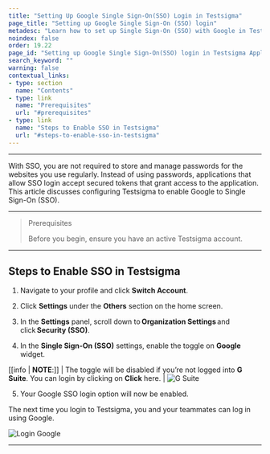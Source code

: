 ```yaml
---
title: "Setting Up Google Single Sign-On(SSO) Login in Testsigma"
page_title: "Setting up Google Single Sign-On (SSO) login"
metadesc: "Learn how to set up Single Sign-On (SSO) with Google in Testsigma. With Google SSO, you are not required to store and manage passwords for the websites."
noindex: false
order: 19.22
page_id: "Setting up Google Single Sign-On(SSO) login in Testsigma Application."
search_keyword: ""
warning: false
contextual_links:
- type: section
  name: "Contents"
- type: link
  name: "Prerequisites"
  url: "#prerequisites"
- type: link
  name: "Steps to Enable SSO in Testsigma"
  url: "#steps-to-enable-sso-in-testsigma"
---
```


---


With SSO, you are not required to store and manage passwords for the websites you use regularly. Instead of using passwords, applications that allow SSO login accept secured tokens that grant access to the application. This article discusses configuring Testsigma to enable Google to Single Sign-On (SSO).


---


> <p id="prerequisites">Prerequisites</p>
>
> Before you begin, ensure you have an active Testsigma account.


---

## **Steps to Enable SSO in Testsigma**

1. Navigate to your profile and click **Switch Account**.

2. Click **Settings** under the **Others** section on the home screen.

3. In the **Settings** panel, scroll down to **Organization Settings** and click **Security (SSO)**.

4. In the **Single Sign-On (SSO)** settings, enable the toggle on **Google** widget. 

[[info | **NOTE**:]]
| The toggle will be disabled if you’re not logged into **G Suite**. You can login by clicking on **Click** here.
| ![G Suite](https://s3.amazonaws.com/static-docs.testsigma.com/new_images/projects/sso/SAML_google.png)

5. Your Google SSO login option will now be enabled. 

The next time you login to Testsigma, you and your teammates can log in using Google.

![Login Google](https://s3.amazonaws.com/static-docs.testsigma.com/new_images/projects/applications/ssosiugs.png)


---